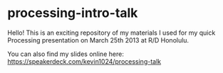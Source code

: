 processing-intro-talk
=====================

Hello!  This is an exciting repository of my materials I used for my quick Processing presentation on March 25th 2013 at R/D Honolulu.

You can also find my slides online here: https://speakerdeck.com/kevin1024/processing-talk

